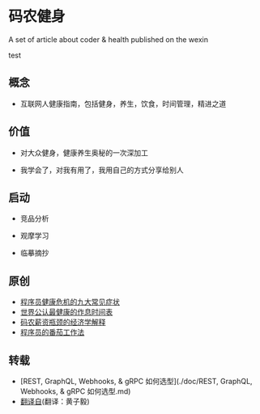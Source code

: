 # 码农健身
A set of article about coder &amp; health published on the wexin

test

## 概念

- 互联网人健康指南，包括健身，养生，饮食，时间管理，精进之道

## 价值

- 对大众健身，健康养生奥秘的一次深加工

- 我学会了，对我有用了，我用自己的方式分享给别人

## 启动

- 竞品分析

- 观摩学习

- 临摹摘抄

## 原创

- [程序员健康危机的九大常见症状](./doc/程序员健康危机的九大常见症状.md)
- [世界公认最健康的作息时间表](./doc/世界公认最健康的作息时间表.md)
- [码农薪资瓶颈的经济学解释](./doc/码农薪资瓶颈的经济学解释.md)
- [程序员的番茄工作法](./doc/程序员的番茄工作法.md)

## 转载

- [REST, GraphQL, Webhooks, & gRPC 如何选型](./doc/REST, GraphQL, Webhooks, & gRPC 如何选型.md)
- [翻译自](https://github.com/epicmaxco/epic-spinners?ref=producthunt)(翻译：黄子毅)

